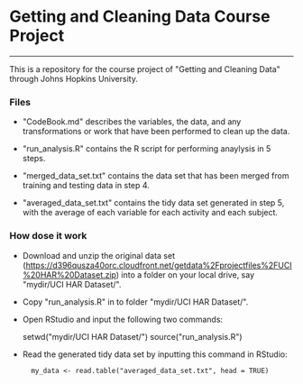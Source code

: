# Getting and Cleaning Data Course Project
-------
This is a repository for the course project of "Getting and Cleaning Data" through Johns Hopkins University.

### Files

* "CodeBook.md" describes the variables, the data, and any transformations or work that have been performed to clean up the data.

* "run_analysis.R" contains the R script for performing anaylysis in 5 steps.

* "merged_data_set.txt" contains the data set that has been merged from training and testing data in step 4.  

* "averaged_data_set.txt" contains the tidy data set generated in step 5, with the average of each variable for each activity and each subject.


### How dose it work

* Download and unzip the original data set (https://d396qusza40orc.cloudfront.net/getdata%2Fprojectfiles%2FUCI%20HAR%20Dataset.zip) into a folder on your local drive, say "mydir/UCI HAR Dataset/".


* Copy "run_analysis.R" in to folder "mydir/UCI HAR Dataset/".


* Open RStudio and input the following two commands:

	setwd("mydir/UCI HAR Dataset/")
    	source("run_analysis.R")
    
* Read the generated tidy data set by inputting this command in RStudio: 
	 
    	my_data <- read.table("averaged_data_set.txt", head = TRUE)
